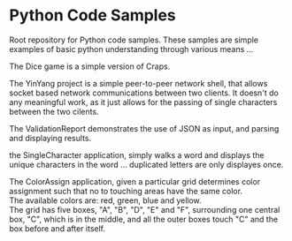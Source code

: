 # Python Code Samples
Root repository for Python code samples. These samples are simple examples of basic python understanding through various means ... 

The Dice game is a simple version of Craps. 

The YinYang project is a simple peer-to-peer network shell, that allows socket based network communications between two clients.  It doesn't do any meaningful work, as it just allows for the passing of single characters between the two cilents.

The ValidationReport demonstrates the use of JSON as input, and parsing and displaying results.

the SingleCharacter application, simply walks a word and displays the unique characters in the word ... duplicated letters are only displayes once.

The ColorAssign application, given a particular grid determines color assignment such that no to touching areas have the same color.  
The available colors are: red, green, blue and yellow.  
The grid has five boxes, "A", "B", "D", "E" and "F", surrounding one central box, "C", which is in the middle, and all the outer boxes touch "C" and the box before and after itself.
